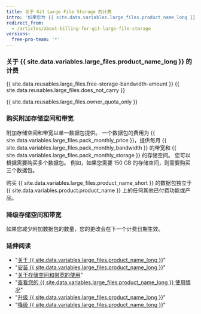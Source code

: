 ```yaml
---
title: 关于 Git Large File Storage 的计费
intro: '如果您为 {{ site.data.variables.large_files.product_name_long }} 购买附加存储空间和带宽，您的购买将使用您帐户的现有计费日期、付款方式和收据。'
redirect_from:
  - /articles/about-billing-for-git-large-file-storage
versions:
  free-pro-team: '*'
---
```


### 关于 {{ site.data.variables.large_files.product_name_long }} 的计费

{{ site.data.reusables.large_files.free-storage-bandwidth-amount }} {{ site.data.reusables.large_files.does_not_carry }}

{{ site.data.reusables.large_files.owner_quota_only }}

### 购买附加存储空间和带宽

附加存储空间和带宽以单一数据包提供。 一个数据包的费用为 {{ site.data.variables.large_files.pack_monthly_price }}，提供每月 {{ site.data.variables.large_files.pack_monthly_bandwidth }} 的带宽和 {{ site.data.variables.large_files.pack_monthly_storage }} 的存储空间。 您可以根据需要购买多个数据包。 例如，如果您需要 150 GB 的存储空间，则需要购买三个数据包。

购买 {{ site.data.variables.large_files.product_name_short }} 的数据包独立于 {{ site.data.variables.product.product_name }} 上的任何其他已付费功能或产品。

### 降级存储空间和带宽

如果您减少附加数据包的数量，您的更改会在下一个计费日期生效。

### 延伸阅读

- "[关于 {{ site.data.variables.large_files.product_name_long }}](/articles/about-git-large-file-storage)"
- "[安装 {{ site.data.variables.large_files.product_name_long }}](/articles/installing-git-large-file-storage)"
- "[关于存储空间和带宽的使用](/articles/about-storage-and-bandwidth-usage)"
- "[查看您的 {{ site.data.variables.large_files.product_name_long }} 使用情况](/articles/viewing-your-git-large-file-storage-usage)"
- "[升级 {{ site.data.variables.large_files.product_name_long }}](/articles/upgrading-git-large-file-storage)"
- "[降级 {{ site.data.variables.large_files.product_name_long }}](/articles/downgrading-git-large-file-storage)"
